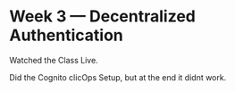 # Week 3 — Decentralized Authentication

Watched the Class Live.

Did the Cognito clicOps Setup, but at the end it didnt work. 
